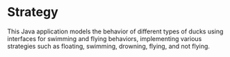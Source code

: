 # Strategy
This Java application models the behavior of different types of ducks using interfaces for swimming and flying behaviors, implementing various strategies such as floating, swimming, drowning, flying, and not flying.
